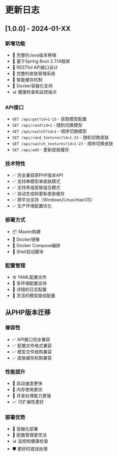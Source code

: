 # 更新日志

## [1.0.0] - 2024-01-XX

### 新增功能
- 🎉 完整的Java版本移植
- 🚀 基于Spring Boot 2.7.14框架
- 📡 RESTful API接口设计
- 🎨 完整的皮肤管理系统
- 💾 智能缓存机制
- 🐳 Docker容器化支持
- 📊 健康检查和监控端点

### API接口
- `GET /api/get?id=1-23` - 获取模型配置
- `GET /api/rand?id=1` - 随机切换模型
- `GET /api/switch?id=1` - 顺序切换模型
- `GET /api/rand_textures?id=1-23` - 随机切换皮肤
- `GET /api/switch_textures?id=1-23` - 顺序切换皮肤
- `GET /api/add` - 更新皮肤缓存

### 技术特性
- ✅ 完全兼容原PHP版本API
- ✅ 支持单模型单皮肤模式
- ✅ 支持多组皮肤组合模式
- ✅ 自动生成和更新皮肤缓存
- ✅ 跨平台支持（Windows/Linux/macOS）
- ✅ 生产环境配置优化

### 部署方式
- 📦 Maven构建
- 🐳 Docker镜像
- 🚀 Docker Compose编排
- 📜 Shell启动脚本

### 配置管理
- ⚙️ YAML配置文件
- 🔧 多环境配置支持
- 📝 详细的日志配置
- 🎯 灵活的模型路径配置

## 从PHP版本迁移

### 兼容性
- ✅ API接口完全兼容
- ✅ 配置文件格式兼容
- ✅ 模型文件结构兼容
- ✅ 皮肤缓存机制兼容

### 性能提升
- 🚀 启动速度更快
- 💪 内存使用更优
- 🔄 并发处理能力更强
- 📈 可扩展性更好

### 部署优势
- 🐳 容器化部署
- 🔧 配置管理更灵活
- 📊 监控和健康检查
- 🛡️ 更好的错误处理